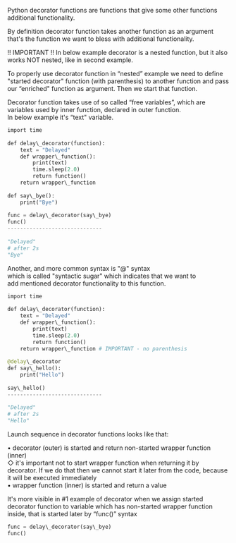 


  
Python decorator functions are functions that give some other functions additional functionality.   
  
By definition decorator function takes another function as an argument that's the function we want to bless with additional functionality.  
  
!! IMPORTANT !! In below example decorator is a nested function, but it also works NOT nested, like in second example.  
  
To properly use decorator function in “nested” example we need to define "started decorator" function (with parenthesis) to another function and pass   
our “enriched" function as argument. Then we start that function.  
  
Decorator function takes use of so called “free variables”, which are variables used by inner function, declared in outer function.  
In below example it's “text" variable.  
  

```python
import time  
  
def delay\_decorator(function):  
	text = "Delayed"  
    def wrapper\_function():  
        print(text)  
        time.sleep(2.0)  
        return function()  
    return wrapper\_function  
  
def say\_bye():  
    print("Bye")  
  
func = delay\_decorator(say\_bye)  
func()  
------------------------------  
  
"Delayed"  
# after 2s  
"Bye"
```
  
  
  
Another, and more common syntax is "@" syntax which is called "syntactic sugar" which indicates that we want to add mentioned decorator functionality to this function.  
  

```python
import time  
  
def delay\_decorator(function):  
	text = "Delayed"  
    def wrapper\_function():  
        print(text)  
        time.sleep(2.0)  
        return function()  
    return wrapper\_function # IMPORTANT - no parenthesis  
  
@delay\_decorator  
def say\_hello():  
    print("Hello")  
  
say\_hello()  
------------------------------  
  
"Delayed"  
# after 2s  
"Hello"
```
  
  
Launch sequence in decorator functions looks like that:  
  
• decorator (outer) is started and return non-started wrapper function (inner)  
 ◇ it's important not to start wrapper function when returning it by decorator. If we do that then we cannot start it later from the code, because it will be executed immediately  
• wrapper function (inner) is started and return a value  
  
It's more visible in #1 example of decorator when we assign started decorator function to variable which has non-started wrapper function inside, that is started later by “func()” syntax  
  

```python
func = delay\_decorator(say\_bye)  
func()
```
  
